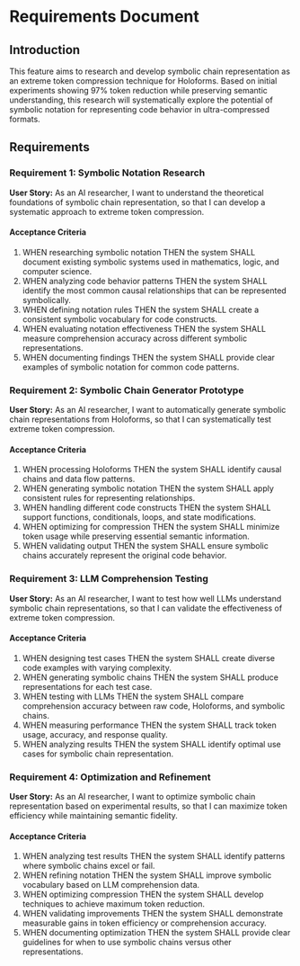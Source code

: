# Requirements Document

## Introduction

This feature aims to research and develop symbolic chain representation as an extreme token compression technique for Holoforms. Based on initial experiments showing 97% token reduction while preserving semantic understanding, this research will systematically explore the potential of symbolic notation for representing code behavior in ultra-compressed formats.

## Requirements

### Requirement 1: Symbolic Notation Research

**User Story:** As an AI researcher, I want to understand the theoretical foundations of symbolic chain representation, so that I can develop a systematic approach to extreme token compression.

#### Acceptance Criteria

1. WHEN researching symbolic notation THEN the system SHALL document existing symbolic systems used in mathematics, logic, and computer science.
2. WHEN analyzing code behavior patterns THEN the system SHALL identify the most common causal relationships that can be represented symbolically.
3. WHEN defining notation rules THEN the system SHALL create a consistent symbolic vocabulary for code constructs.
4. WHEN evaluating notation effectiveness THEN the system SHALL measure comprehension accuracy across different symbolic representations.
5. WHEN documenting findings THEN the system SHALL provide clear examples of symbolic notation for common code patterns.

### Requirement 2: Symbolic Chain Generator Prototype

**User Story:** As an AI researcher, I want to automatically generate symbolic chain representations from Holoforms, so that I can systematically test extreme token compression.

#### Acceptance Criteria

1. WHEN processing Holoforms THEN the system SHALL identify causal chains and data flow patterns.
2. WHEN generating symbolic notation THEN the system SHALL apply consistent rules for representing relationships.
3. WHEN handling different code constructs THEN the system SHALL support functions, conditionals, loops, and state modifications.
4. WHEN optimizing for compression THEN the system SHALL minimize token usage while preserving essential semantic information.
5. WHEN validating output THEN the system SHALL ensure symbolic chains accurately represent the original code behavior.

### Requirement 3: LLM Comprehension Testing

**User Story:** As an AI researcher, I want to test how well LLMs understand symbolic chain representations, so that I can validate the effectiveness of extreme token compression.

#### Acceptance Criteria

1. WHEN designing test cases THEN the system SHALL create diverse code examples with varying complexity.
2. WHEN generating symbolic chains THEN the system SHALL produce representations for each test case.
3. WHEN testing with LLMs THEN the system SHALL compare comprehension accuracy between raw code, Holoforms, and symbolic chains.
4. WHEN measuring performance THEN the system SHALL track token usage, accuracy, and response quality.
5. WHEN analyzing results THEN the system SHALL identify optimal use cases for symbolic chain representation.

### Requirement 4: Optimization and Refinement

**User Story:** As an AI researcher, I want to optimize symbolic chain representation based on experimental results, so that I can maximize token efficiency while maintaining semantic fidelity.

#### Acceptance Criteria

1. WHEN analyzing test results THEN the system SHALL identify patterns where symbolic chains excel or fail.
2. WHEN refining notation THEN the system SHALL improve symbolic vocabulary based on LLM comprehension data.
3. WHEN optimizing compression THEN the system SHALL develop techniques to achieve maximum token reduction.
4. WHEN validating improvements THEN the system SHALL demonstrate measurable gains in token efficiency or comprehension accuracy.
5. WHEN documenting optimization THEN the system SHALL provide clear guidelines for when to use symbolic chains versus other representations.
